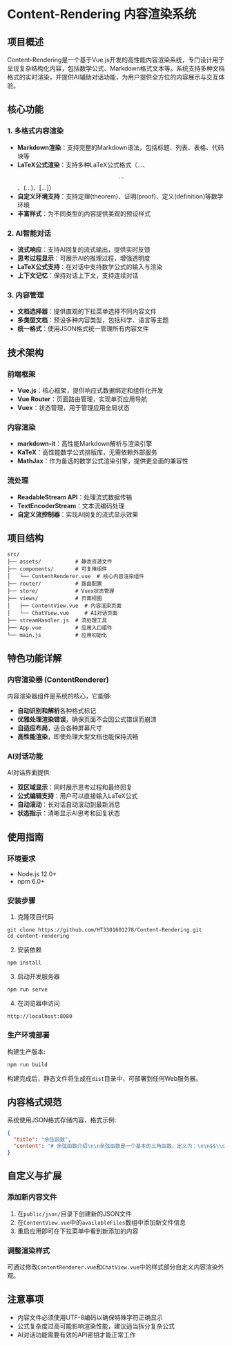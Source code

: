 # Content-Rendering 内容渲染系统

## 项目概述

Content-Rendering是一个基于Vue.js开发的高性能内容渲染系统，专门设计用于呈现复杂结构化内容，包括数学公式、Markdown格式文本等。系统支持多种文档格式的实时渲染，并提供AI辅助对话功能，为用户提供全方位的内容展示与交互体验。

## 核心功能

### 1. 多格式内容渲染

- **Markdown渲染**：支持完整的Markdown语法，包括标题、列表、表格、代码块等
- **LaTeX公式渲染**：支持多种LaTeX公式格式（$...$、$$...$$、\(...\)、\[...\]）
- **自定义环境支持**：支持定理(theorem)、证明(proof)、定义(definition)等数学环境
- **丰富样式**：为不同类型的内容提供美观的预设样式

### 2. AI智能对话

- **流式响应**：支持AI回复的流式输出，提供实时反馈
- **思考过程显示**：可展示AI的推理过程，增强透明度
- **LaTeX公式支持**：在对话中支持数学公式的输入与渲染
- **上下文记忆**：保持对话上下文，支持连续对话

### 3. 内容管理

- **文档选择器**：提供直观的下拉菜单选择不同内容文件
- **多类型文档**：预设多种内容类型，包括科学、语言等主题
- **统一格式**：使用JSON格式统一管理所有内容文件

## 技术架构

### 前端框架

- **Vue.js**：核心框架，提供响应式数据绑定和组件化开发
- **Vue Router**：页面路由管理，实现单页应用导航
- **Vuex**：状态管理，用于管理应用全局状态

### 内容渲染

- **markdown-it**：高性能Markdown解析与渲染引擎
- **KaTeX**：高性能数学公式排版库，无需依赖外部服务
- **MathJax**：作为备选的数学公式渲染引擎，提供更全面的兼容性

### 流处理

- **ReadableStream API**：处理流式数据传输
- **TextEncoderStream**：文本流编码处理
- **自定义流控制器**：实现AI回复的流式显示效果

## 项目结构

```
src/
├── assets/           # 静态资源文件
├── components/       # 可复用组件
│   └── ContentRenderer.vue  # 核心内容渲染组件
├── router/           # 路由配置
├── store/            # Vuex状态管理
├── views/            # 页面视图
│   ├── ContentView.vue  # 内容渲染页面
│   └── ChatView.vue     # AI对话页面
├── streamHandler.js  # 流处理工具
├── App.vue           # 应用入口组件
└── main.js           # 应用初始化
```

## 特色功能详解

### 内容渲染器 (ContentRenderer)

内容渲染器组件是系统的核心，它能够:

- **自动识别和解析**各种格式标记
- **优雅处理渲染错误**，确保页面不会因公式错误而崩溃
- **自适应布局**，适合各种屏幕尺寸
- **高性能渲染**，即使处理大型文档也能保持流畅

### AI对话功能

AI对话界面提供:

- **双区域显示**：同时展示思考过程和最终回复
- **公式编辑支持**：用户可以直接输入LaTeX公式
- **自动滚动**：长对话自动滚动到最新消息
- **状态指示**：清晰显示AI思考和回复状态

## 使用指南

### 环境要求

- Node.js 12.0+
- npm 6.0+

### 安装步骤

1. 克隆项目代码
```
git clone https://github.com/HT3301601278/Content-Rendering.git
cd content-rendering
```

2. 安装依赖
```
npm install
```

3. 启动开发服务器
```
npm run serve
```

4. 在浏览器中访问
```
http://localhost:8080
```

### 生产环境部署

构建生产版本:
```
npm run build
```

构建完成后，静态文件将生成在`dist`目录中，可部署到任何Web服务器。

## 内容格式规范

系统使用JSON格式存储内容，格式示例:

```json
{
  "title": "余弦函数",
  "content": "# 余弦函数介绍\n\n余弦函数是一个基本的三角函数，定义为：\n\n$$\\cos(x) = \\frac{e^{ix} + e^{-ix}}{2}$$\n\n其中$i$是虚数单位。"
}
```

## 自定义与扩展

### 添加新内容文件

1. 在`public/json/`目录下创建新的JSON文件
2. 在`ContentView.vue`中的`availableFiles`数组中添加新文件信息
3. 重启应用即可在下拉菜单中看到新添加的内容

### 调整渲染样式

可通过修改`ContentRenderer.vue`和`ChatView.vue`中的样式部分自定义内容渲染外观。

## 注意事项

- 内容文件必须使用UTF-8编码以确保特殊字符正确显示
- 公式复杂度过高可能影响渲染性能，建议适当拆分复杂公式
- AI对话功能需要有效的API密钥才能正常工作
